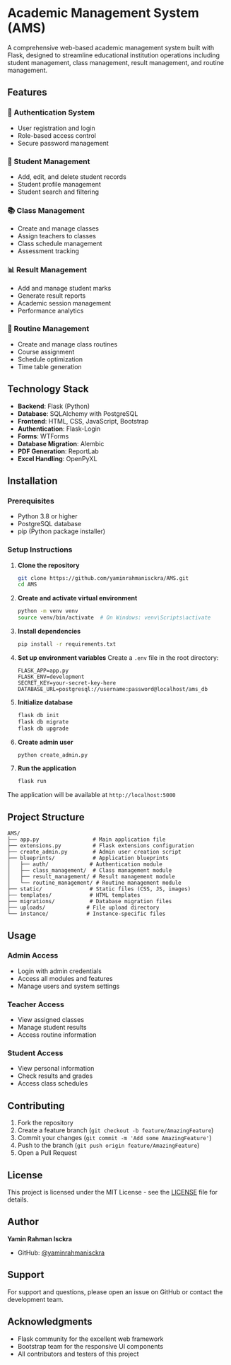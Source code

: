 # Academic Management System (AMS)

A comprehensive web-based academic management system built with Flask, designed to streamline educational institution operations including student management, class management, result management, and routine management.

## Features

### 🔐 Authentication System
- User registration and login
- Role-based access control
- Secure password management

### 👥 Student Management
- Add, edit, and delete student records
- Student profile management
- Student search and filtering

### 📚 Class Management
- Create and manage classes
- Assign teachers to classes
- Class schedule management
- Assessment tracking

### 📊 Result Management
- Add and manage student marks
- Generate result reports
- Academic session management
- Performance analytics

### 📅 Routine Management
- Create and manage class routines
- Course assignment
- Schedule optimization
- Time table generation

## Technology Stack

- **Backend**: Flask (Python)
- **Database**: SQLAlchemy with PostgreSQL
- **Frontend**: HTML, CSS, JavaScript, Bootstrap
- **Authentication**: Flask-Login
- **Forms**: WTForms
- **Database Migration**: Alembic
- **PDF Generation**: ReportLab
- **Excel Handling**: OpenPyXL

## Installation

### Prerequisites
- Python 3.8 or higher
- PostgreSQL database
- pip (Python package installer)

### Setup Instructions

1. **Clone the repository**
   ```bash
   git clone https://github.com/yaminrahmanisckra/AMS.git
   cd AMS
   ```

2. **Create and activate virtual environment**
   ```bash
   python -m venv venv
   source venv/bin/activate  # On Windows: venv\Scripts\activate
   ```

3. **Install dependencies**
   ```bash
   pip install -r requirements.txt
   ```

4. **Set up environment variables**
   Create a `.env` file in the root directory:
   ```env
   FLASK_APP=app.py
   FLASK_ENV=development
   SECRET_KEY=your-secret-key-here
   DATABASE_URL=postgresql://username:password@localhost/ams_db
   ```

5. **Initialize database**
   ```bash
   flask db init
   flask db migrate
   flask db upgrade
   ```

6. **Create admin user**
   ```bash
   python create_admin.py
   ```

7. **Run the application**
   ```bash
   flask run
   ```

The application will be available at `http://localhost:5000`

## Project Structure

```
AMS/
├── app.py                 # Main application file
├── extensions.py          # Flask extensions configuration
├── create_admin.py        # Admin user creation script
├── blueprints/            # Application blueprints
│   ├── auth/             # Authentication module
│   ├── class_management/  # Class management module
│   ├── result_management/ # Result management module
│   └── routine_management/ # Routine management module
├── static/               # Static files (CSS, JS, images)
├── templates/            # HTML templates
├── migrations/           # Database migration files
├── uploads/             # File upload directory
└── instance/            # Instance-specific files
```

## Usage

### Admin Access
- Login with admin credentials
- Access all modules and features
- Manage users and system settings

### Teacher Access
- View assigned classes
- Manage student results
- Access routine information

### Student Access
- View personal information
- Check results and grades
- Access class schedules

## Contributing

1. Fork the repository
2. Create a feature branch (`git checkout -b feature/AmazingFeature`)
3. Commit your changes (`git commit -m 'Add some AmazingFeature'`)
4. Push to the branch (`git push origin feature/AmazingFeature`)
5. Open a Pull Request

## License

This project is licensed under the MIT License - see the [LICENSE](LICENSE) file for details.

## Author

**Yamin Rahman Isckra**
- GitHub: [@yaminrahmanisckra](https://github.com/yaminrahmanisckra)

## Support

For support and questions, please open an issue on GitHub or contact the development team.

## Acknowledgments

- Flask community for the excellent web framework
- Bootstrap team for the responsive UI components
- All contributors and testers of this project
